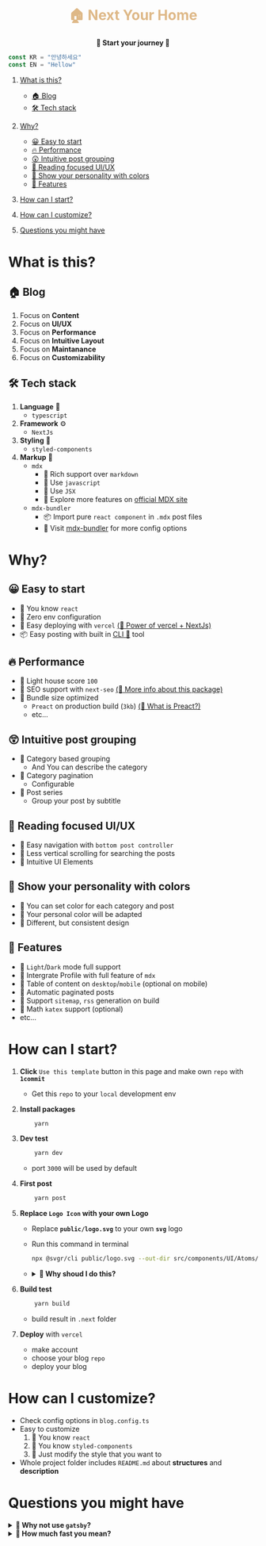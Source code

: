 <div align="center">
<h1 style="color:burlywood">🏠 Next Your Home</h1>

<strong>🎉 Start your journey 🎉</strong>

</div>

```ts
const KR = "안녕하세요"
const EN = "Hellow"
```

1. [What is this?](#what-is-this)
    - [🏠 Blog](#-blog)
    - [🛠 Tech stack](#-tech-stack)
2. [Why?](#why)

    - [😀 Easy to start](#-easy-to-start)
    - [🔥 Performance](#-performance)
    - [😲 Intuitive post grouping](#-intuitive-post-grouping)
    - [📔 Reading focused UI/UX](#-reading-focused-uiux)
    - [🎨 Show your personality with colors](#-show-your-personality-with-colors)
    - [🍻 Features](#-features)

3. [How can I start?](#how-can-i-start)
4. [How can I customize?](#how-can-i-customize)
5. [Questions you might have](#questions-you-might-have)

# What is this?

## 🏠 Blog

1.  Focus on **Content**
2.  Focus on **UI/UX**
3.  Focus on **Performance**
4.  Focus on **Intuitive Layout**
5.  Focus on **Maintanance**
6.  Focus on **Customizability**

## 🛠 Tech stack

1.  **Language** 📜
    -   `typescript`
2.  **Framework** ⚙️
    -   `NextJs`
3.  **Styling** 💅
    -   `styled-components`
4.  **Markup** 📝
    -   `mdx`
        -   📌 Rich support over `markdown`
        -   📌 Use `javascript`
        -   📌 Use `JSX`
        -   🔎 Explore more features on [official MDX site](https://mdxjs.com/table-of-components/)
    -   `mdx-bundler`
        -   📦 Import pure `react component` in `.mdx` post files
        -   🔎 Visit [mdx-bundler](https://github.com/kentcdodds/mdx-bundler) for more config options

# Why?

## 😀 Easy to start

-   📌 You know `react`
-   📌 Zero env configuration
-   📌 Easy deploying with `vercel` [(🔎 Power of vercel + NextJs)](https://vercel.com/solutions/nextjs)
-   📦 Easy posting with built in [CLI 📜](https://github.com/danpa725/blog-post-generator) tool

## 🔥 Performance

-   📌 Light house score `100`
-   📌 SEO support with `next-seo` [(🔎 More info about this package)](https://github.com/garmeeh/next-seo)
-   📌 Bundle size optimized
    -   `Preact` on production build (`3kb`) [(🔎 What is Preact?)](https://preactjs.com)
    -   etc...

## 😲 Intuitive post grouping

-   📌 Category based grouping
    -   And You can describe the category
-   📌 Category pagination
    -   Configurable
-   📌 Post series
    -   Group your post by subtitle

## 📔 Reading focused UI/UX

-   📌 Easy navigation with `bottom post controller`
-   📌 Less vertical scrolling for searching the posts
-   📌 Intuitive UI Elements

## 🎨 Show your personality with colors

-   📌 You can set color for each category and post
-   📌 Your personal color will be adapted
-   📌 Different, but consistent design

## 🍻 Features

-   📌 `Light`/`Dark` mode full support
-   📌 Intergrate Profile with full feature of `mdx`
-   📌 Table of content on `desktop`/`mobile` (optional on mobile)
-   📌 Automatic paginated posts
-   📌 Support `sitemap`, `rss` generation on build
-   📌 Math `katex` support (optional)
-   etc...

# How can I start?

1.  **Click** `Use this template` button in this page and make own `repo` with **`1commit`**
    -   Get this `repo` to your `local` development env
2.  **Install packages**
    ```bash
        yarn
    ```
3.  **Dev test**
    ```bash
        yarn dev
    ```
    -   port `3000` will be used by default
4.  **First post**
    ```bash
        yarn post
    ```
5.  **Replace **`Logo Icon`** with your own Logo**

    -   Replace **`public/logo.svg`** to your own **`svg`** logo
    -   Run this command in terminal

        ```bash
        npx @svgr/cli public/logo.svg --out-dir src/components/UI/Atoms/Icons --icon --typescript
        ```

    -   <details>
        <summary>
            <strong>
            🤔 Why shoud I do this?
            </strong>
        </summary>

        1. This process save about <code>2.7 kb</code> by not importing <code>next/image</code> from the profile page
        2. Also, unlike <code>img</code>, <code>svg</code> is rendered immediately
        3. Even if it's annoying, please do it for faster loading 🥺
        4. Results: <code>src/components/UI/Atoms/Icons/Logo.tsx</code>

        ```tsx
        import * as React from "react"
        import { SVGProps } from "react"

        const SvgLogo = (props: SVGProps<SVGSVGElement>) => ({
            /*... Your Svg Icon ...*/
        })

        export default LogoIcon
        ```

        <br />
        </details>

6.  **Build test**
    ```bash
        yarn build
    ```
    -   build result in `.next` folder
7.  **Deploy** with `vercel`
    -   make account
    -   choose your blog `repo`
    -   deploy your blog

# How can I customize?

-   Check config options in `blog.config.ts`
-   Easy to customize
    1.  🫡 You know `react`
    2.  🫡 You know `styled-components`
    3.  🫡 Just modify the style that you want to
-   Whole project folder includes `README.md` about **structures** and **description**

# Questions you might have

<details>
  <summary>
    <strong>
      🤔 Why not use <code>gatsby</code>?
    </strong>
  </summary>

1.  Stricter than <code>NextJs</code>
2.  Use <code>graphql</code> for content api

    -   just use <code>typescript</code>
    -   for the people don't know about <code>graphql</code>

3.  Rely on <code>gatsby</code> community to implement some feature
<br />
</details>

<details>
  <summary>
    <strong>
     🤔 How much fast you mean?
    </strong>
  </summary>

<quote>Visit the [Next Your Home Guide Blog 🎉](https://next-your-home-guide.vercel.app) built with this template!</quote>

1.  Run light house <code>desktop</code> result -> <code>100</code> / <code>100</code> / <code>100</code> / <code>100</code>

2.  Run light house <code>mobile</code> result -> <code>100</code> / <code>97</code> / <code>100</code> / <code>100</code>

3.  Run performance test on [Webpage Test](https://www.webpagetest.org/) -> <code>pretty good</code>

4.  Check build <code>bundle size</code> result below

<pre><code>
Page                                               Size     First Load JS
┌ ● /                                              1.48 kB        91.8 kB
├   /_app                                          0 B            76.1 kB
├ ● /[category]                                    811 B          91.2 kB
├ ● /[category]/[pageNumber]                       934 B          91.3 kB
├ ● /[category]/[pageNumber]/[postTitle]           1.71 kB        97.1 kB
├ ○ /404                                           270 B          76.3 kB
├ ○ /500                                           269 B          76.3 kB
├ ● /category                                      2.72 kB        78.8 kB
└ ● /profile                                       2.04 kB        89.3 kB
+ First Load JS shared by all                      76.1 kB
  ├ chunks/main-625f46e484218a7a.js                36.6 kB
  ├ chunks/pages/_app-ad2adbe0e7716ea1.js          38.6 kB
  ├ chunks/webpack-3373b0f21806983f.js             827 B
  └ css/3c1f33eef2e27332.css                       811 B
</code>
</pre>
</details>
